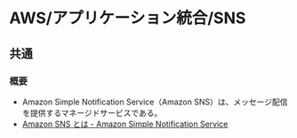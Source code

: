 # AWS/アプリケーション統合/SNS

## 共通

### 概要

- Amazon Simple Notification Service（Amazon SNS）は、メッセージ配信を提供するマネージドサービスである。
- [Amazon SNS とは - Amazon Simple Notification Service](https://docs.aws.amazon.com/ja_jp/sns/latest/dg/welcome.html)
